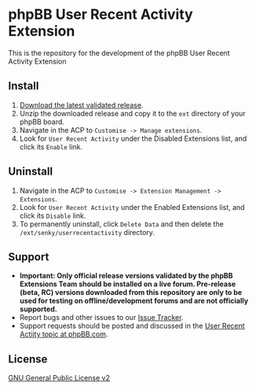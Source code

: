 # phpBB User Recent Activity Extension

This is the repository for the development of the phpBB User Recent Activity Extension

## Install

1. [Download the latest validated release](https://www.phpbb.com/customise/db/extension/user_recent_activity/).
2. Unzip the downloaded release and copy it to the `ext` directory of your phpBB board.
3. Navigate in the ACP to `Customise -> Manage extensions`.
4. Look for `User Recent Activity` under the Disabled Extensions list, and click its `Enable` link.

## Uninstall

1. Navigate in the ACP to `Customise -> Extension Management -> Extensions`.
2. Look for `User Recent Activity` under the Enabled Extensions list, and click its `Disable` link.
3. To permanently uninstall, click `Delete Data` and then delete the `/ext/senky/userrecentactivity` directory.

## Support

* **Important: Only official release versions validated by the phpBB Extensions Team should be installed on a live forum. Pre-release (beta, RC) versions downloaded from this repository are only to be used for testing on offline/development forums and are not officially supported.**
* Report bugs and other issues to our [Issue Tracker](https://github.com/Senky/phpbb-ext-user-recent-activity/issues).
* Support requests should be posted and discussed in the [User Recent Actiity topic at phpBB.com](https://www.phpbb.com/customise/db/extension/user_recent_activity/support).

## License
[GNU General Public License v2](http://opensource.org/licenses/GPL-2.0)
